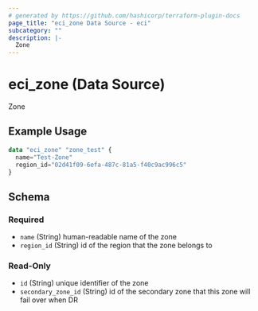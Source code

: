 ```yaml
---
# generated by https://github.com/hashicorp/terraform-plugin-docs
page_title: "eci_zone Data Source - eci"
subcategory: ""
description: |-
  Zone
---
```


# eci_zone (Data Source)

Zone

## Example Usage

```terraform
data "eci_zone" "zone_test" {
  name="Test-Zone"
  region_id="02d41f09-6efa-487c-81a5-f40c9ac996c5"
}
```

<!-- schema generated by tfplugindocs -->
## Schema

### Required

- `name` (String) human-readable name of the zone
- `region_id` (String) id of the region that the zone belongs to

### Read-Only

- `id` (String) unique identifier of the zone
- `secondary_zone_id` (String) id of the secondary zone that this zone will fail over when DR
